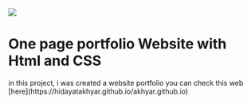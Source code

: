 <img src="assets/homepage.png"/>
<h1>One page portfolio Website with Html and CSS</h1>
in this project, i was created a website portfolio
you can check this web [here](https://hidayatakhyar.github.io/akhyar.github.io)
